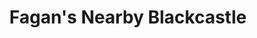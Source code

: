 ---
title: "Fagan's Nearby Blackcastle"
url: /navan/fagans-nearby-blackcastle/
shop: convenience
---